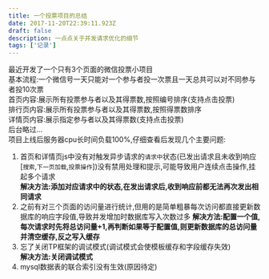 ```yaml
---
title: 一个投票项目的总结
date: 2017-11-20T22:39:11.923Z
draft: false
description: 一点点关于并发请求优化的细节
tags: ['记录']
---
```


最近开发了一个只有3个页面的微信投票小项目  
基本流程:一个微信号一天只能对一个参与者投一次票且一天总共可以对不同参与者投10次票  
首页内容:展示所有投票参与者以及其得票数,按照编号排序(支持点击投票)  
排行页内容:展示所有投票参与者以及其得票数,按照得票数排序  
详情页内容:展示指定参与者以及其得票数(支持点击投票)  
后台略过...  
项目上线后服务器cpu长时间负载100%,仔细查看后发现几个主要问题:  
1. 首页和详情页js中没有对触发异步请求的`请求中`状态(已发出请求且未收到响应[`搜索`,`下一页加载`,`投票操作`])没有禁用处理和提示,可能导致用户连续点击操作,挂起多个请求  
**解决方法:添加对应请求中的状态,在发出请求后,收到响应前都无法再次发出相同请求**  
1. 之前有对三个页面的访问量进行统计,但用的是简单粗暴每次访问都直接更新数据库的响应字段值,导致并发增加时数据库写入次数过多
**解决方法:配置一个值,每次请求时先将总访问量+1,再判断如果等于配置值,则更新数据库的总访问量并清空缓存,反之写入缓存**  
1. 忘了关闭TP框架的调试模式(调试模式会使模板缓存和字段缓存失效)  
**解决方法:关闭调试模式**  
1. mysql数据表的联合索引没有生效(原因待定)  
